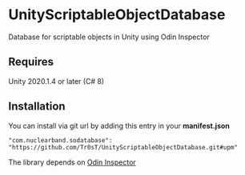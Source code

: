 # UnityScriptableObjectDatabase
Database for scriptable objects in Unity using Odin Inspector

## Requires
Unity 2020.1.4 or later (C# 8)

## Installation
You can install via git url by adding this entry in your **manifest.json**
```
"com.nuclearband.sodatabase": "https://github.com/Tr0sT/UnityScriptableObjectDatabase.git#upm"
```
The library depends on [Odin Inspector](https://odininspector.com/)
